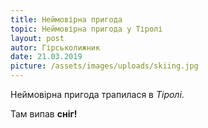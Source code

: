```yaml
---
title: Неймовірна пригода
topic: Неймовірна пригода у Тіролі
layout: post
autor: Гірськолижник
date: 21.03.2019
picture: /assets/images/uploads/skiing.jpg
---
```

Неймовірна пригода трапилася в _Тіролі_. 

Там випав **сніг!**
